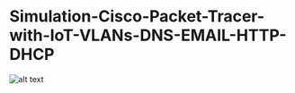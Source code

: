 # Simulation-Cisco-Packet-Tracer-with-IoT-VLANs-DNS-EMAIL-HTTP-DHCP
![alt text](http://url/to/ciscopackettracer.png)
